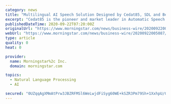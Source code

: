 ```yaml
---
category: news
title: "Multilingual AI Speech Solution Designed by Cedat85, SDL and Bertin IT Consortium Ranked First in European Parliament Tender"
excerpt: "Cedat85 is the pioneer and market leader in Automatic Speech Recognition and Speech to text technology, operating since 1985, with hundreds of customers and more than 4 million hours of transcriptions of events, meetings, speeches, broadcasts, and ..."
publishedDateTime: 2020-09-22T07:20:00Z
originalUrl: "https://www.morningstar.com/news/business-wire/20200922005087/multilingual-ai-speech-solution-designed-by-cedat85-sdl-and-bertin-it-consortium-ranked-first-in-european-parliament-tender"
webUrl: "https://www.morningstar.com/news/business-wire/20200922005087/multilingual-ai-speech-solution-designed-by-cedat85-sdl-and-bertin-it-consortium-ranked-first-in-european-parliament-tender"
type: article
quality: 0
heat: 0

provider:
  name: Morningstar%2c Inc.
  domain: morningstar.com

topics:
  - Natural Language Processing
  - AI

secured: "0UZqqAgXMmAtPrw3JBZRFMSl6WeLwjdFiSyg60WE+kSZR3Pm79Sh+1XxhpU/GcQAnlNpMbxpowxORxnY0x9u4tbJ/qfWbIUGprNVbQn53OYtI8LS+jBOa3oJ6bj4dfd2PPSxMiYuDyJ1Oc2dFc7yhg9MLnjdtMKh35ZK+LFiEgApyiog6ezLmKwvJSQ+T8sy65t7r53Af/PA//QOEAq+NJv5dw1XdUHyDGcFEAFw90VelAwGxtLqtx6T7ggY+bnaC90liON870f5nXwO4ff01mVt4VtKaENocUN4TtDiFOpKz5s2uR9mnXUjniaYnFqHAV+1OvPfsA9WJqtWEfc/GZoi3YwLh2Zl/07VzwLgEAk=;WmDRtmhEHhNewHmaQ7kJPQ=="
---
```


